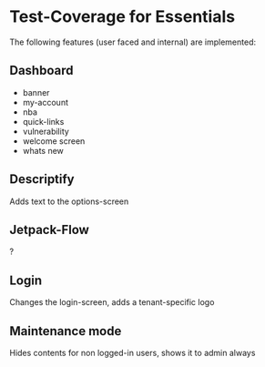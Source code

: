 # Test-Coverage for Essentials

The following features (user faced and internal) are implemented:

## Dashboard
- banner
- my-account
- nba
- quick-links
- vulnerability
- welcome screen
- whats new

## Descriptify
Adds text to the options-screen

## Jetpack-Flow
?

## Login
Changes the login-screen, adds a tenant-specific logo

## Maintenance mode
Hides contents for non logged-in users, shows it to admin always

